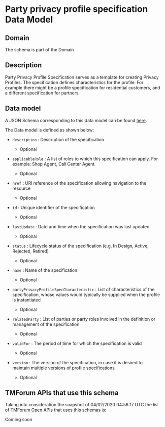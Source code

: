 # Party privacy profile specification Data Model

## Domain

The  schema is part of the  Domain

## Description

Party Privacy Profile Specification serves as a template for creating Privacy Profiles. The specification defines characteristics for the profile. For example there might be a profile specification for residential customers, and a different specification for partners.

## Data model

A JSON Schema corresponding to this data model can be found
[here](https://github.com/tmforum-rand/schemas/blob/candidates/EngagedParty/PartyPrivacyProfileSpecification.schema.json).

The Data model is defined as shown below:

- `description` : Description of the specification

  - Optional


- `applicableRole` : A list of roles to which this specification can apply. For example: Shop Agent, Call Center Agent.

  - Optional


- `href` : URI reference of the specification allowing navigation to the resource

  - Optional


- `id` : Unique identifier of the specification

  - Optional


- `lastUpdate` : Date and time when the specification was last updated

  - Optional


- `status` : Lifecycle status of the specification (e.g. In Design, Active, Rejected, Retired)

  - Optional


- `name` : Name of the specification

  - Optional


- `partyPrivacyProfileSpecCharacteristic` : List of characteristics of the specification, whose values would typically be supplied when the profile is instantiated

  - Optional


- `relatedParty` : List of parties or party roles involved in the definition or management of the specification

  - Optional


- `validFor` : The period of time for which the specification is valid

  - Optional


- `version` : The version of the specification, in case it is desired to maintain multiple versions of profile specifications

  - Optional






## TMForum APIs that use this schema

Taking into consideration the snapshot of 04/02/2020 04:59:17 UTC the list of [TMForum Open APIs](https://www.tmforum.org/open-apis/) that uses this schemas is:

Coming soon